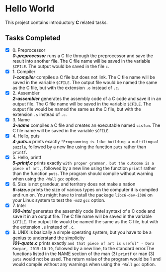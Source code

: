 # Hello World

This project contains introductory __C__ related tasks.

## Tasks Completed

+ [x] 0\. Preprocessor<br/>_**0-preprocessor**_ runs a C file through the preprocessor and save the result into another file. The C file name will be saved in the variable `$CFILE`. The output would be saved in the file `c`.
+ [x] 1\. Compiler<br/>_**1-compiler**_ compiles a C file but does not link. The C file name will be saved in the variable `$CFILE`. The output file would be named the same as the C file, but with the extension `.o` instead of `.c`.
+ [x] 2\. Assembler<br/>_**2-assembler**_ generates the assembly code of a C code and save it in an output file. The C file name will be saved in the variable `$CFILE`. The output file would be named the same as the C file, but with the extension `.s` instead of `.c`.
+ [x] 3\. Name<br/>_**3-name**_ compiles a C file and creates an executable named `cisfun`. The C file name will be saved in the variable `$CFILE`.
+ [x] 4\. Hello, puts<br/>_**4-puts.c**_ prints exactly `"Programming is like building a multilingual puzzle`, followed by a new line using the function `puts` rather than `printf`.
+ [x] 5\. Hello, printf<br/>_**5-printf.c**_ prints exactly `with proper grammar, but the outcome is a piece of art,`, followed by a new line using the function `printf` rather than the function `puts`. The program should compile without warning when using the `-Wall` `gcc` option.
+ [x] 6\. Size is not grandeur, and territory does not make a nation<br/>_**6-size.c**_ prints the size of various types on the computer it is compiled and run on. You might have to install the package `libc6-dev-i386` on your Linux system to test the `-m32` `gcc` option.
+ [x] 7\. Intel<br/>_**100-intel**_ generates the assembly code (Intel syntax) of a C code and save it in an output file. The C file name will be saved in the variable `$CFILE`. The output file would be named the same as the C file, but with the extension `.s` instead of `.c`.
+ [x] 8\. UNIX is basically a simple operating system, but you have to be a genius to understand the simplicity<br/>_**101-quote.c**_ prints exactly `and that piece of art is useful" - Dora Korpar, 2015-10-19`, followed by a new line, to the standard error.The functions listed in the NAME section of the man (3) `printf` or man (3) `puts` would not be used. The return value of the program would be 1 and would compile without any warnings when using the `-Wall` `gcc` option.
